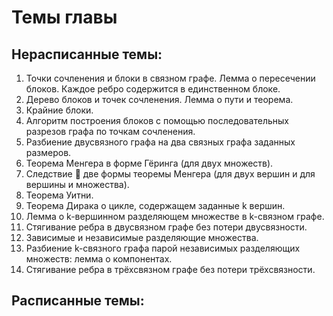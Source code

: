 # Темы главы

## Нерасписанные темы:
1. Точки сочленения и блоки в связном графе. Лемма о пересечении блоков. Каждое ребро содержится в
единственном блоке.
2. Дерево блоков и точек сочленения. Лемма о пути и теорема.
3. Крайние блоки.
4. Алгоритм построения блоков с помощью последовательных разрезов графа по точкам сочленения.
5. Разбиение двусвязного графа на два связных графа заданных размеров.
6. Теорема Менгера в форме Гёринга (для двух множеств).
7. Следствие  две формы теоремы Менгера (для двух вершин и для вершины и множества).
8. Теорема Уитни.
9. Теорема Дирака о цикле, содержащем заданные k вершин.
10. Лемма о k-вершинном разделяющем множестве в k-связном графе.
11. Стягивание ребра в двусвязном графе без потери двусвязности.
12. Зависимые и независимые разделяющие множества.
13. Разбиение k-связного графа парой независимых разделяющих множеств: лемма о компонентах.
14. Стягивание ребра в трёхсвязном графе без потери трёхсвязности.

## Расписанные темы:
